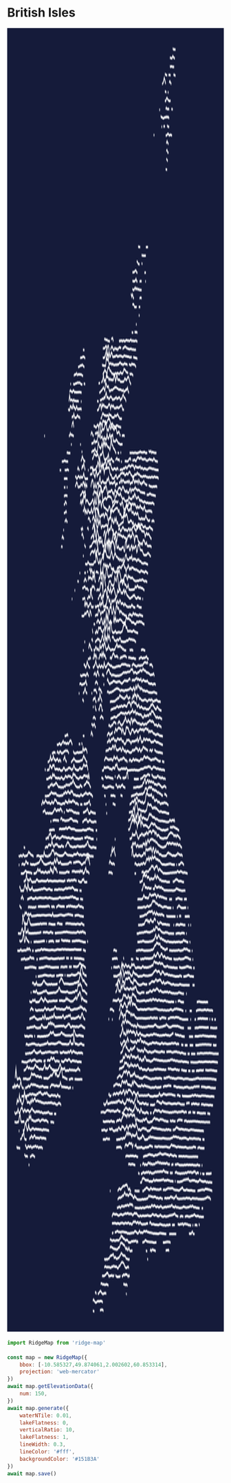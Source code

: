 # British Isles

<img src="https://github.com/accudio/ridge-map/raw/main/.assets/british-isles.png" width="2000" height="3028" loading="eager" alt="The British Isles in white on navy">

```js
import RidgeMap from 'ridge-map'

const map = new RidgeMap({
	bbox: [-10.585327,49.874061,2.002602,60.853314],
	projection: 'web-mercator'
})
await map.getElevationData({
	num: 150,
})
await map.generate({
	waterNTile: 0.01,
	lakeFlatness: 0,
	verticalRatio: 10,
	lakeFlatness: 1,
	lineWidth: 0.3,
	lineColor: '#fff',
	backgroundColor: '#151B3A'
})
await map.save()
```